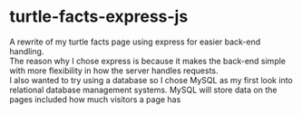 # turtle-facts-express-js
A rewrite of my turtle facts page using express for easier back-end handling. <br/>
The reason why I chose express is because it makes the back-end simple with more flexibility in how the server handles requests. <br/>
I also wanted to try using a database so I chose MySQL as my first look into relational database management systems.
MySQL will store data on the pages included how much visitors a page has
